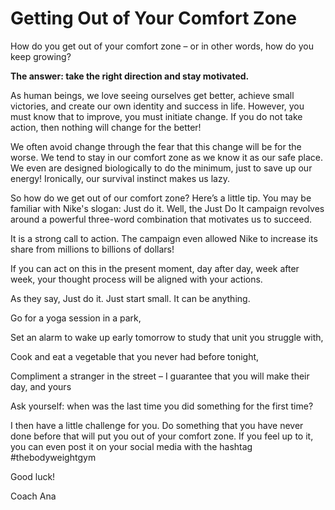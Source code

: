# Getting Out of Your Comfort Zone

How do you get out of your comfort zone – or in other words, how do you keep growing?

**The answer: take the right direction and stay motivated.**

As human beings, we love seeing ourselves get better, achieve small victories, and create our own identity and success in life. However, you must know that to improve, you must initiate change. If you do not take action, then nothing will change for the better!

We often avoid change through the fear that this change will be for the worse. We tend to stay in our comfort zone as we know it as our safe place. We even are designed biologically to do the minimum, just to save up our energy! Ironically, our survival instinct makes us lazy.


So how do we get out of our comfort zone? Here’s a little tip. You may be familiar with Nike's slogan: Just do it. Well, the Just Do It campaign revolves around a powerful three-word combination that motivates us to succeed. 


It is a strong call to action. The campaign even allowed Nike to increase its share from millions to billions of dollars!


If you can act on this in the present moment, day after day, week after week, your thought process will be aligned with your actions.


As they say, Just do it. Just start small. It can be anything. 

Go for a yoga session in a park, 

Set an alarm to wake up early tomorrow to study that unit you struggle with,

Cook and eat a vegetable that you never had before tonight, 

Compliment a stranger in the street – I guarantee that you will make their day, and yours 

Ask yourself: when was the last time you did something for the first time?

I then have a little challenge for you. Do something that you have never done before that will put you out of your comfort zone. If you feel up to it, you can even post it on your social media with the hashtag #thebodyweightgym


Good luck!

Coach Ana